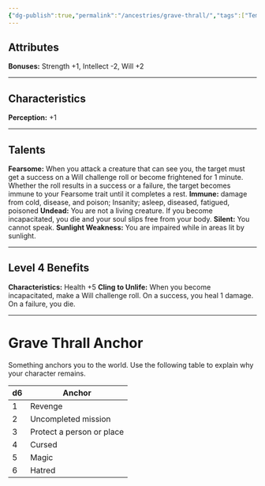 ```yaml
---
{"dg-publish":true,"permalink":"/ancestries/grave-thrall/","tags":["Template"]}
---
```


## Attributes
**Bonuses:** Strength +1, Intellect -2, Will +2
- - -
## Characteristics
**Perception:** +1
- - - 
## Talents
**Fearsome:** When you attack a creature that can see you, the target must get a success on a Will challenge roll or become frightened for 1 minute. Whether the roll results in a success or a failure, the target becomes immune to your Fearsome trait until it completes a rest.
**Immune:** damage from cold, disease, and poison; Insanity; asleep, diseased, fatigued, poisoned
**Undead:** You are not a living creature. If you become incapacitated, you die and your soul slips free from your body.
**Silent:** You cannot speak.
**Sunlight Weakness:** You are impaired while in areas lit by sunlight.
- - - 
## Level 4 Benefits
**Characteristics:** Health +5
**Cling to Unlife:**  When you become incapacitated, make a Will challenge roll. On a success, you heal 1 damage. On a failure, you die.
- - -
# Grave Thrall Anchor
Something anchors you to the world. Use the following table to explain why your character remains.

| d6  | Anchor                    |
| --- | ------------------------- |
| 1   | Revenge                   |
| 2   | Uncompleted mission       |
| 3   | Protect a person or place |
| 4   | Cursed                    |
| 5   | Magic                     |
| 6   | Hatred                    |